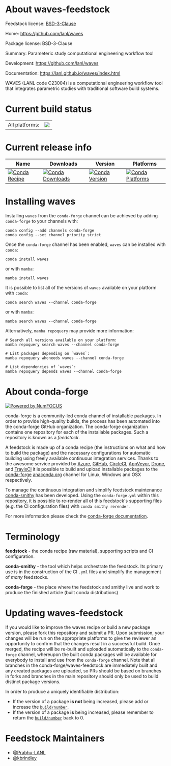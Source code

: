 About waves-feedstock
=====================

Feedstock license: [BSD-3-Clause](https://github.com/conda-forge/waves-feedstock/blob/main/LICENSE.txt)

Home: https://github.com/lanl/waves

Package license: BSD-3-Clause

Summary: Parameteric study computational engineering workflow tool

Development: https://github.com/lanl/waves

Documentation: https://lanl.github.io/waves/index.html

WAVES (LANL code C23004) is a computational engineering workflow tool that integrates parametric studies with
traditional software build systems.


Current build status
====================


<table><tr><td>All platforms:</td>
    <td>
      <a href="https://dev.azure.com/conda-forge/feedstock-builds/_build/latest?definitionId=18543&branchName=main">
        <img src="https://dev.azure.com/conda-forge/feedstock-builds/_apis/build/status/waves-feedstock?branchName=main">
      </a>
    </td>
  </tr>
</table>

Current release info
====================

| Name | Downloads | Version | Platforms |
| --- | --- | --- | --- |
| [![Conda Recipe](https://img.shields.io/badge/recipe-waves-green.svg)](https://anaconda.org/conda-forge/waves) | [![Conda Downloads](https://img.shields.io/conda/dn/conda-forge/waves.svg)](https://anaconda.org/conda-forge/waves) | [![Conda Version](https://img.shields.io/conda/vn/conda-forge/waves.svg)](https://anaconda.org/conda-forge/waves) | [![Conda Platforms](https://img.shields.io/conda/pn/conda-forge/waves.svg)](https://anaconda.org/conda-forge/waves) |

Installing waves
================

Installing `waves` from the `conda-forge` channel can be achieved by adding `conda-forge` to your channels with:

```
conda config --add channels conda-forge
conda config --set channel_priority strict
```

Once the `conda-forge` channel has been enabled, `waves` can be installed with `conda`:

```
conda install waves
```

or with `mamba`:

```
mamba install waves
```

It is possible to list all of the versions of `waves` available on your platform with `conda`:

```
conda search waves --channel conda-forge
```

or with `mamba`:

```
mamba search waves --channel conda-forge
```

Alternatively, `mamba repoquery` may provide more information:

```
# Search all versions available on your platform:
mamba repoquery search waves --channel conda-forge

# List packages depending on `waves`:
mamba repoquery whoneeds waves --channel conda-forge

# List dependencies of `waves`:
mamba repoquery depends waves --channel conda-forge
```


About conda-forge
=================

[![Powered by
NumFOCUS](https://img.shields.io/badge/powered%20by-NumFOCUS-orange.svg?style=flat&colorA=E1523D&colorB=007D8A)](https://numfocus.org)

conda-forge is a community-led conda channel of installable packages.
In order to provide high-quality builds, the process has been automated into the
conda-forge GitHub organization. The conda-forge organization contains one repository
for each of the installable packages. Such a repository is known as a *feedstock*.

A feedstock is made up of a conda recipe (the instructions on what and how to build
the package) and the necessary configurations for automatic building using freely
available continuous integration services. Thanks to the awesome service provided by
[Azure](https://azure.microsoft.com/en-us/services/devops/), [GitHub](https://github.com/),
[CircleCI](https://circleci.com/), [AppVeyor](https://www.appveyor.com/),
[Drone](https://cloud.drone.io/welcome), and [TravisCI](https://travis-ci.com/)
it is possible to build and upload installable packages to the
[conda-forge](https://anaconda.org/conda-forge) [anaconda.org](https://anaconda.org/)
channel for Linux, Windows and OSX respectively.

To manage the continuous integration and simplify feedstock maintenance
[conda-smithy](https://github.com/conda-forge/conda-smithy) has been developed.
Using the ``conda-forge.yml`` within this repository, it is possible to re-render all of
this feedstock's supporting files (e.g. the CI configuration files) with ``conda smithy rerender``.

For more information please check the [conda-forge documentation](https://conda-forge.org/docs/).

Terminology
===========

**feedstock** - the conda recipe (raw material), supporting scripts and CI configuration.

**conda-smithy** - the tool which helps orchestrate the feedstock.
                   Its primary use is in the construction of the CI ``.yml`` files
                   and simplify the management of *many* feedstocks.

**conda-forge** - the place where the feedstock and smithy live and work to
                  produce the finished article (built conda distributions)


Updating waves-feedstock
========================

If you would like to improve the waves recipe or build a new
package version, please fork this repository and submit a PR. Upon submission,
your changes will be run on the appropriate platforms to give the reviewer an
opportunity to confirm that the changes result in a successful build. Once
merged, the recipe will be re-built and uploaded automatically to the
`conda-forge` channel, whereupon the built conda packages will be available for
everybody to install and use from the `conda-forge` channel.
Note that all branches in the conda-forge/waves-feedstock are
immediately built and any created packages are uploaded, so PRs should be based
on branches in forks and branches in the main repository should only be used to
build distinct package versions.

In order to produce a uniquely identifiable distribution:
 * If the version of a package **is not** being increased, please add or increase
   the [``build/number``](https://docs.conda.io/projects/conda-build/en/latest/resources/define-metadata.html#build-number-and-string).
 * If the version of a package **is** being increased, please remember to return
   the [``build/number``](https://docs.conda.io/projects/conda-build/en/latest/resources/define-metadata.html#build-number-and-string)
   back to 0.

Feedstock Maintainers
=====================

* [@Prabhu-LANL](https://github.com/Prabhu-LANL/)
* [@kbrindley](https://github.com/kbrindley/)

